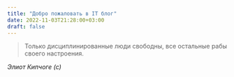 ```yaml
---
title: "Добро пожаловать в IT блог"
date: 2022-11-03T21:28:00+03:00
draft: false
---
```


> Только дисциплинированные люди свободны, все остальные рабы своего настроения.

*Элиот Кипчоге (с)*
